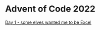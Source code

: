 # Advent of Code 2022

[Day 1 - some elves wanted me to be Excel](https://github.com/jai-jalah/adventofcode-2022/tree/main/day-1)